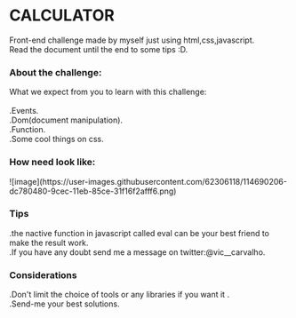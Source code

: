 <h1>CALCULATOR </h1>


Front-end challenge made by myself just using html,css,javascript.<BR>
Read the document until the end to some tips :D.


<h3>About the challenge:</h3>


What we expect from you to learn with this challenge:<BR>
<BR>
.Events.<BR>
.Dom(document manipulation). <BR>
.Function. <BR>
.Some cool things on css.<BR>


<h3>How need look like: </h3> 
![image](https://user-images.githubusercontent.com/62306118/114690206-dc780480-9cec-11eb-85ce-31f16f2afff6.png)







<h3>Tips<br></h3>
.the nactive function in javascript called eval can be your best friend to make the result work.<br>
.If you have any doubt send me a message on twitter:@vic__carvalho.


<h3>Considerations<br></h3> 
.Don't limit the choice of tools or any libraries if you want it .<br>
.Send-me your best solutions.


   





 


